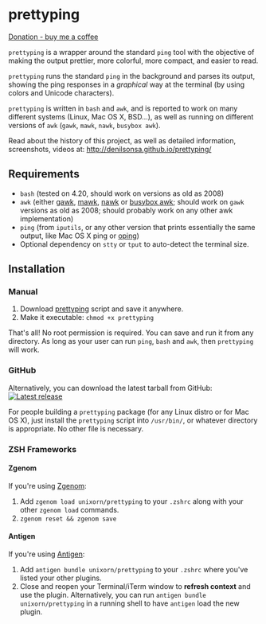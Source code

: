 # prettyping

[Donation - buy me a coffee](https://denilson.sa.nom.br/donate.html)

`prettyping` is a wrapper around the standard `ping` tool with the objective of
making the output prettier, more colorful, more compact, and easier to read.

`prettyping` runs the standard `ping` in the background and parses its output,
showing the ping responses in a *graphical* way at the terminal (by using
colors and Unicode characters).

`prettyping` is written in `bash` and `awk`, and is reported to work on many
different systems (Linux, Mac OS X, BSD…), as well as running on different
versions of `awk` (`gawk`, `mawk`, `nawk`, `busybox awk`).

Read about the history of this project, as well as detailed information,
screenshots, videos at: <http://denilsonsa.github.io/prettyping/>

## Requirements

* `bash` (tested on 4.20, should work on versions as old as 2008)
* `awk` (either [gawk][], [mawk][], [nawk][] or [busybox awk][]; should work on
  `gawk` versions as old as 2008; should probably work on any other awk
  implementation)
* `ping` (from `iputils`, or any other version that prints essentially the same
  output, like Mac OS X ping or [oping][])
* Optional dependency on `stty` or `tput` to auto-detect the terminal size.

## Installation

### Manual

1. Download [prettyping][] script and save it anywhere.
2. Make it executable: `chmod +x prettyping`

That's all! No root permission is required. You can save and run it from any
directory. As long as your user can run `ping`, `bash` and `awk`, then
`prettyping` will work.

### GitHub

Alternatively, you can download the latest tarball from GitHub: [![Latest release](https://img.shields.io/github/release/denilsonsa/prettyping.svg)](https://github.com/denilsonsa/prettyping/releases/latest)

For people building a `prettyping` package (for any Linux distro or for Mac OS X), just install the `prettyping` script into `/usr/bin/`, or whatever
directory is appropriate. No other file is necessary.

### ZSH Frameworks

#### Zgenom

If you're using [Zgenom](https://github.com/jandamm/zgenom):

1. Add `zgenom load unixorn/prettyping` to your `.zshrc` along with your other `zgenom load` commands.
2. `zgenom reset && zgenom save`

#### Antigen

If you're using [Antigen](https://github.com/zsh-users/antigen):

1. Add `antigen bundle unixorn/prettyping` to your `.zshrc` where you've listed your other plugins.
2. Close and reopen your Terminal/iTerm window to **refresh context** and use the plugin. Alternatively, you can run `antigen bundle unixorn/prettyping` in a running shell to have `antigen` load the new plugin.

[gawk]: https://www.gnu.org/software/gawk/
[mawk]: https://invisible-island.net/mawk/
[nawk]: https://github.com/onetrueawk/awk
[busybox awk]: https://www.busybox.net/downloads/BusyBox.html#awk
[oping]: http://verplant.org/liboping/
[prettyping]: https://raw.githubusercontent.com/denilsonsa/prettyping/master/prettyping
